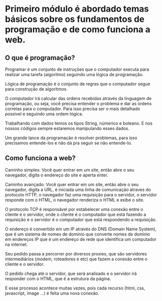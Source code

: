 # Primeiro módulo é abordado temas básicos sobre os fundamentos de programação e de como funciona a web.

## O que é programação?

Programar é um conjunto de instruções que o computador executa para realizar uma tarefa (algoritmo) seguindo uma lógica de programação.

Lógica de programação é o conjunto de regras que o computador segue para construção de algoritmos.

O computador irá calcular das ordens recebidas através da linguagem de programação, ou seja, você precisa entender o problema e dar as ordens corretas para o computador.
Para isso precisa ser o mais detalhado possivel e seguindo uma ordem lógica.

Trabalhando com dados temos os tipos String, númerico e boleano. E nos nossos códigos sempre estaremos manipulando esses dados.

Um grande lance da programação é resolver problemas, para isso precisamos entende-los e não dá pra seguir se não entende-lo.

## Como funciona a web?

Caminho simples: Você quer entrar em um site, então abre o seu navegador, digita o endereço do site e aperta enter.

Caminho avançado: Você quer entrar em um site, então abre o seu navegador, digita a URL, é iniciada uma linha de comunicação atraves do protocolo HTTP, o navegador faz uma requisição para o servidor, o servidor responde com o HTML, o navegador renderiza o HTML e exibe o site.

O protocolo TCP é responsável por estabelecer uma conexão entre o cliente e o servidor, onde o cliente é o computador que está fazendo a requisição e o servidor é o computador que está respondendo a requisição.

O endereço é convertido em um IP através do DNS (Domain Name System), que é um sistema de nomes de domínio que converte nomes de domínio em endereços IP que é um endereço de rede que identifica um computador na internet.

Seu pedido passa a percorrer por diversos proxies, que são servidores intermediários (modem, roteadores e etc) que fazem a conexão entre o cliente e o servidor.

O pedido chega até o servidor, que será analisado e o servidor irá responder com o HTML, que é a estrutura da página.

E esse processo acontece muitas vezes, pois cada recurso (html, css, javascript, image ...) é feita uma nova conexão.
